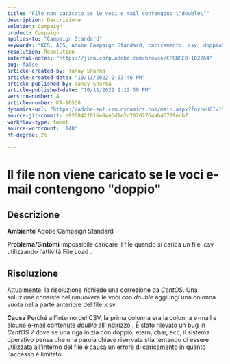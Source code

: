 ```yaml
---
title: "File non caricato se le voci e-mail contengono \"double\""
description: Descrizione
solution: Campaign
product: Campaign
applies-to: "Campaign Standard"
keywords: "KCS, ACS, Adobe Campaign Standard, caricamento, csv, doppio"
resolution: Resolution
internal-notes: "https://jira.corp.adobe.com/browse/CPGNREQ-102264"
bug: false
article-created-by: Tanay Sharma .
article-created-date: "10/11/2022 2:03:46 PM"
article-published-by: Tanay Sharma .
article-published-date: "10/11/2022 2:12:50 PM"
version-number: 4
article-number: KA-16538
dynamics-url: "https://adobe-ent.crm.dynamics.com/main.aspx?forceUCI=1&pagetype=entityrecord&etn=knowledgearticle&id=323d0582-6d49-ed11-bba2-0022480868ff"
source-git-commit: e926842f016e84e5d1e2c70202764ab46729ecb7
workflow-type: tm+mt
source-wordcount: '148'
ht-degree: 2%

---
```


# Il file non viene caricato se le voci e-mail contengono &quot;doppio&quot;

## Descrizione

<b>Ambiente</b>
Adobe Campaign Standard


<b>Problema/Sintomi</b>
Impossibile caricare il file quando si carica un file .csv utilizzando l’attività File Load .


## Risoluzione


Attualmente, la risoluzione richiede una correzione da *CentOS*. Una soluzione consiste nel rimuovere le voci con *double* aggiungi una colonna vuota nella parte anteriore del file .csv .


<b>Causa</b>
Perché all’interno del CSV, la prima colonna era la colonna e-mail e alcune e-mail contenute *double* all&#39;indirizzo . È stato rilevato un bug in *CentOS 7* dove se una riga inizia con doppio, etern, char, ecc, il sistema operativo pensa che una parola chiave riservata stia tentando di essere utilizzata all&#39;interno del file e causa un errore di caricamento in quanto l&#39;accesso è limitato.
